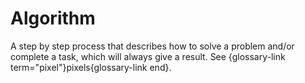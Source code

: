 # Algorithm

A step by step process that describes how to solve a problem and/or complete a task, which will always give a result. See {glossary-link term="pixel"}pixels{glossary-link end}.
